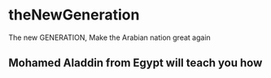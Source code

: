 
# theNewGeneration

The new GENERATION, Make the Arabian nation great again

## Mohamed Aladdin from Egypt will teach you how
